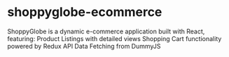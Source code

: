 # shoppyglobe-ecommerce
ShoppyGlobe is a dynamic e-commerce application built with React, featuring:  Product Listings with detailed views Shopping Cart functionality powered by Redux API Data Fetching from DummyJS
